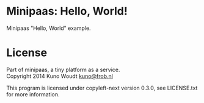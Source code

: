 Minipaas: Hello, World!
=======================

Minipaas "Hello, World" example.


License
=======

Part of minipaas, a tiny platform as a service.  
Copyright 2014 Kuno Woudt <kuno@frob.nl>

This program is licensed under copyleft-next version 0.3.0,
see LICENSE.txt for more information.
